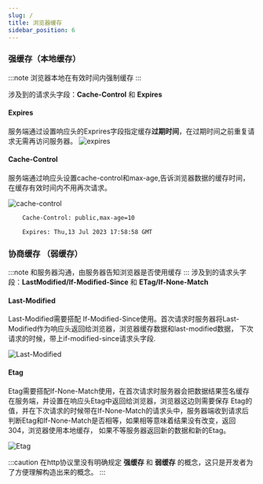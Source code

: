 ```yaml
---
slug: /
title: 浏览器缓存
sidebar_position: 6
---
```


### 强缓存（本地缓存）

:::note
浏览器本地在有效时间内强制缓存
:::

涉及到的请求头字段：**Cache-Control** 和 **Expires**

#### Expires
服务端通过设置响应头的Exprires字段指定缓存**过期时间**，在过期时间之前重复请求无需再访问服务器。
![expires](/img/cache/expires.png)

#### Cache-Control
服务端通过响应头设置cache-control和max-age,告诉浏览器数据的缓存时间，在缓存有效时间内不用再次请求。

![cache-control](/img/cache/cache-control.png)

```bash
    Cache-Control: public,max-age=10
```


```bash
    Expires: Thu,13 Jul 2023 17:58:58 GMT
```


### 协商缓存 （弱缓存）

:::note
和服务器沟通，由服务器告知浏览器是否使用缓存
:::
涉及到的请求头字段：**LastModified/If-Modified-Since** 和 **ETag/If-None-Match**

#### Last-Modified

Last-Modified需要搭配 If-Modified-Since使用。首次请求时服务器将Last-Modified作为响应头返回给浏览器，浏览器缓存数据和last-modified数据，
下次请求的时候，带上if-modified-since请求头字段.

![Last-Modified](/img/cache/last-modified.png)

#### Etag
Etag需要搭配If-None-Match使用，在首次请求时服务器会把数据结果签名缓存在服务端，并设置在响应头Etag中返回给浏览器，浏览器这边则需要保存
Etag的值，并在下次请求的时候带在If-None-Match的请求头中，服务器端收到请求后判断Etag和If-None-Match是否相等，如果相等意味着结果没有改变，返回304，浏览器使用本地缓存，
如果不等服务器返回新的数据和新的Etag。

![Etag](/img/cache/etag.png)



:::caution
在http协议里没有明确规定 **强缓存** 和 **弱缓存** 的概念，这只是开发者为了方便理解构造出来的概念。
:::
